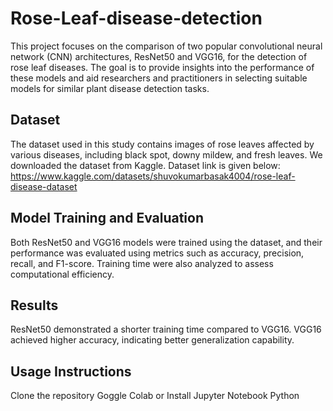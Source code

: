 # Rose-Leaf-disease-detection
This project focuses on the comparison of two popular convolutional neural network (CNN) architectures, ResNet50 and VGG16, for the detection of rose leaf diseases. The goal is to provide insights into the performance of these models and aid researchers and practitioners in selecting suitable models for similar plant disease detection tasks.

## Dataset 
The dataset used in this study contains images of rose leaves affected by various diseases, including black spot, downy mildew, and fresh leaves. We downloaded the dataset from Kaggle. Dataset link is given below:
https://www.kaggle.com/datasets/shuvokumarbasak4004/rose-leaf-disease-dataset                                                    
## Model Training and Evaluation
Both ResNet50 and VGG16 models were trained using the dataset, and their performance was evaluated using metrics such as accuracy, precision, recall, and F1-score. Training time were also analyzed to assess computational efficiency.

## Results
ResNet50 demonstrated a shorter training time compared to VGG16.
VGG16 achieved higher accuracy, indicating better generalization capability.
## Usage Instructions
Clone the repository
Goggle Colab or Install Jupyter Notebook
Python
